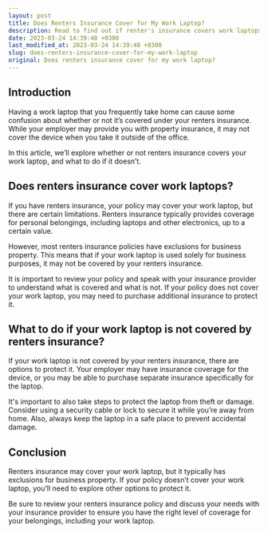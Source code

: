 ```yaml
---
layout: post
title: Does Renters Insurance Cover for My Work Laptop?
description: Read to find out if renter's insurance covers work laptops, and what to do if it doesn't.
date: 2023-03-24 14:39:48 +0300
last_modified_at: 2023-03-24 14:39:48 +0300
slug: does-renters-insurance-cover-for-my-work-laptop
original: Does renters insurance cover for my work laptop?
---
```

## Introduction

Having a work laptop that you frequently take home can cause some confusion about whether or not it’s covered under your renters insurance. While your employer may provide you with property insurance, it may not cover the device when you take it outside of the office.

In this article, we’ll explore whether or not renters insurance covers your work laptop, and what to do if it doesn’t.

## Does renters insurance cover work laptops?

If you have renters insurance, your policy may cover your work laptop, but there are certain limitations. Renters insurance typically provides coverage for personal belongings, including laptops and other electronics, up to a certain value.

However, most renters insurance policies have exclusions for business property. This means that if your work laptop is used solely for business purposes, it may not be covered by your renters insurance.

It is important to review your policy and speak with your insurance provider to understand what is covered and what is not. If your policy does not cover your work laptop, you may need to purchase additional insurance to protect it.

## What to do if your work laptop is not covered by renters insurance?

If your work laptop is not covered by your renters insurance, there are options to protect it. Your employer may have insurance coverage for the device, or you may be able to purchase separate insurance specifically for the laptop.

It's important to also take steps to protect the laptop from theft or damage. Consider using a security cable or lock to secure it while you’re away from home. Also, always keep the laptop in a safe place to prevent accidental damage.

## Conclusion

Renters insurance may cover your work laptop, but it typically has exclusions for business property. If your policy doesn’t cover your work laptop, you’ll need to explore other options to protect it.

Be sure to review your renters insurance policy and discuss your needs with your insurance provider to ensure you have the right level of coverage for your belongings, including your work laptop.